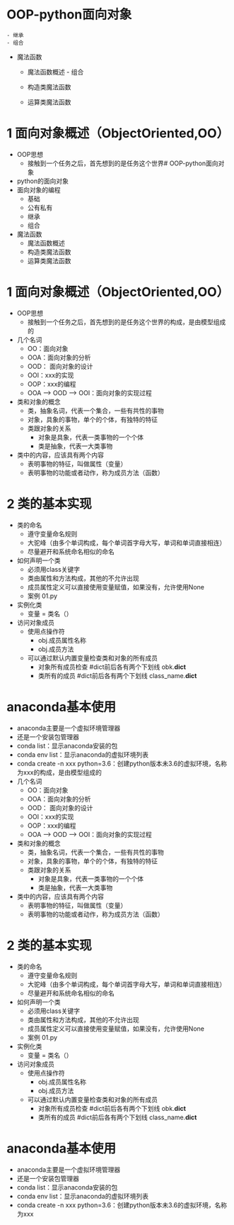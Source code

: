 # OOP-python面向对象
    - 继承
    - 组合
- 魔法函数
    - 魔法函数概述    - 组合

    - 构造类魔法函数
    - 运算类魔法函数
# 1 面向对象概述（ObjectOriented,OO）
- OOP思想
    - 接触到一个任务之后，首先想到的是任务这个世界# OOP-python面向对象
- python的面向对象
- 面向对象的编程
    - 基础
    - 公有私有
    - 继承
    - 组合
- 魔法函数
    - 魔法函数概述
    - 构造类魔法函数
    - 运算类魔法函数
# 1 面向对象概述（ObjectOriented,OO）
- OOP思想
    - 接触到一个任务之后，首先想到的是任务这个世界的构成，是由模型组成的
- 几个名词
    - OO：面向对象
    - OOA：面向对象的分析
    - OOD： 面向对象的设计
    - OOI：xxx的实现
    - OOP：xxx的编程
    - OOA --> OOD --> OOI：面向对象的实现过程
- 类和对象的概念
    - 类，抽象名词，代表一个集合，一些有共性的事物
    - 对象，具象的事物，单个的个体，有独特的特征
    - 类跟对象的关系
        - 对象是具象，代表一类事物的一个个体
        - 类是抽象，代表一大类事物
- 类中的内容，应该具有两个内容
    - 表明事物的特征，叫做属性（变量）
    - 表明事物的功能或者动作，称为成员方法（函数）
 
# 2 类的基本实现
- 类的命名
    - 遵守变量命名规则
    - 大驼峰（由多个单词构成，每个单词首字母大写，单词和单词直接相连）
    - 尽量避开和系统命名相似的命名
- 如何声明一个类
    - 必须用class关键字
    - 类由属性和方法构成，其他的不允许出现
    - 成员属性定义可以直接使用变量赋值，如果没有，允许使用None
    - 案例  01.py
- 实例化类
    - 变量 = 类名（）
- 访问对象成员
    - 使用点操作符
        - obj.成员属性名称
        - obj.成员方法
    - 可以通过默认内置变量检查类和对象的所有成员
        - 对象所有成员检查
             #dict前后各有两个下划线
             obk.__dict__
        - 类所有的成员
             #dict前后各有两个下划线
             class_name.__dict__
# anaconda基本使用
- anaconda主要是一个虚拟环境管理器
- 还是一个安装包管理器
- conda list：显示anaconda安装的包
- conda env list：显示anaconda的虚拟环境列表
- conda create -n xxx python=3.6：创建python版本未3.6的虚拟环境，名称为xxx的构成，是由模型组成的
- 几个名词
    - OO：面向对象
    - OOA：面向对象的分析
    - OOD： 面向对象的设计
    - OOI：xxx的实现
    - OOP：xxx的编程
    - OOA --> OOD --> OOI：面向对象的实现过程
- 类和对象的概念
    - 类，抽象名词，代表一个集合，一些有共性的事物
    - 对象，具象的事物，单个的个体，有独特的特征
    - 类跟对象的关系
        - 对象是具象，代表一类事物的一个个体
        - 类是抽象，代表一大类事物
- 类中的内容，应该具有两个内容
    - 表明事物的特征，叫做属性（变量）
    - 表明事物的功能或者动作，称为成员方法（函数）
 
# 2 类的基本实现
- 类的命名
    - 遵守变量命名规则
    - 大驼峰（由多个单词构成，每个单词首字母大写，单词和单词直接相连）
    - 尽量避开和系统命名相似的命名
- 如何声明一个类
    - 必须用class关键字
    - 类由属性和方法构成，其他的不允许出现
    - 成员属性定义可以直接使用变量赋值，如果没有，允许使用None
    - 案例  01.py
- 实例化类
    - 变量 = 类名（）
- 访问对象成员
    - 使用点操作符
        - obj.成员属性名称
        - obj.成员方法
    - 可以通过默认内置变量检查类和对象的所有成员
        - 对象所有成员检查
             #dict前后各有两个下划线
             obk.__dict__
        - 类所有的成员
             #dict前后各有两个下划线
             class_name.__dict__
# anaconda基本使用
- anaconda主要是一个虚拟环境管理器
- 还是一个安装包管理器
- conda list：显示anaconda安装的包
- conda env list：显示anaconda的虚拟环境列表
- conda create -n xxx python=3.6：创建python版本未3.6的虚拟环境，名称为xxx
